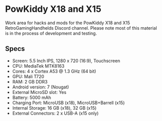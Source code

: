 # PowKiddy X18 and X15
Work area for hacks and mods for the PowKiddy X18 and X15 RetroGamingHandhelds Discord channel. Please note most of this material is in the process of development and testing.

## Specs

* Screen: 5.5 Inch IPS, 1280 x 720 (16:9), Touchscreen
* CPU: MediaTek MTK8163
* Cores: 4 x Cortex A53 @ 1.3 GHz (64 bit)
* GPU: Mali T720
* RAM: 2 GB DDR3
* Android version: 7 (Nougat)
* External MicroSD slot: Yes
* Battery: 5000 mAh
* Charging Port: MicroUSB (x18), MicroUSB+Barrell (x15)
* Internal Storage: 16 GB (x18), 32 GB (x15)
* External Connectors: 2 x USB-A (x15 only)

